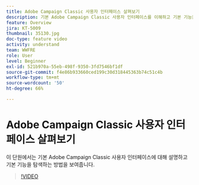 ```yaml
---
title: Adobe Campaign Classic 사용자 인터페이스 살펴보기
description: 기본 Adobe Campaign Classic 사용자 인터페이스를 이해하고 기본 기능을 탐색하는 방법을 보여 줍니다.
feature: Overview
jira: KT-5009
thumbnail: 35130.jpg
doc-type: feature video
activity: understand
team: WWFRE
role: User
level: Beginner
exl-id: 521b970a-55eb-498f-9350-3fd7546bf1df
source-git-commit: f4e86b933660ced199c30d318445363b74c51c4b
workflow-type: tm+mt
source-wordcount: '50'
ht-degree: 66%

---
```


# Adobe Campaign Classic 사용자 인터페이스 살펴보기

이 단원에서는 기본 Adobe Campaign Classic 사용자 인터페이스에 대해 설명하고 기본 기능을 탐색하는 방법을 보여줍니다.

>[!VIDEO](https://video.tv.adobe.com/v/35130?quality=12&learn=on)

